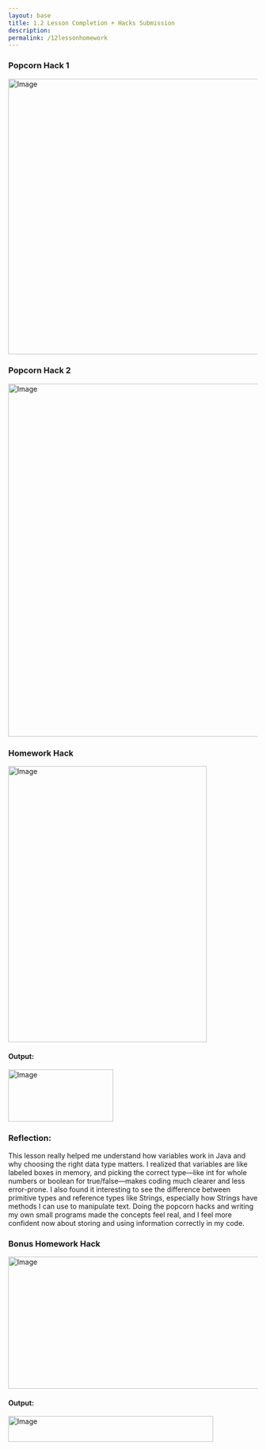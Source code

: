 ```yaml
---
layout: base 
title: 1.2 Lesson Completion + Hacks Submission
description:
permalink: /12lessonhomework
---
```



### Popcorn Hack 1
<img width="686" height="555" alt="Image" src="https://github.com/user-attachments/assets/369790a2-b792-4f4a-a655-0c377b11db47" />

### Popcorn Hack 2

<img width="759" height="711" alt="Image" src="https://github.com/user-attachments/assets/d5acf4f5-e60e-4188-b091-56e9841daed8" />

### Homework Hack

<img width="401" height="556" alt="Image" src="https://github.com/user-attachments/assets/4a843466-e71b-4504-9d08-c8681001f287" />

#### Output:

<img width="212" height="105" alt="Image" src="https://github.com/user-attachments/assets/05d8f0d5-a35d-4f6c-bdb4-376329db7872" />

### Reflection:

This lesson really helped me understand how variables work in Java and why choosing the right data type matters. I realized that variables are like labeled boxes in memory, and picking the correct type—like int for whole numbers or boolean for true/false—makes coding much clearer and less error-prone. I also found it interesting to see the difference between primitive types and reference types like Strings, especially how Strings have methods I can use to manipulate text. Doing the popcorn hacks and writing my own small programs made the concepts feel real, and I feel more confident now about storing and using information correctly in my code.

### Bonus Homework Hack

<img width="786" height="266" alt="Image" src="https://github.com/user-attachments/assets/b5c6b68c-1c25-4672-83cf-7daeae9aae50" />

#### Output:

<img width="414" height="52" alt="Image" src="https://github.com/user-attachments/assets/51a0abe8-4960-4fad-810e-33ecbd6f1df0" />

